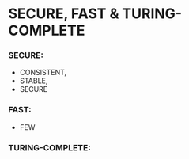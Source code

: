 # SECURE, FAST & TURING-COMPLETE
### SECURE: 
   * CONSISTENT,
   * STABLE,
   * SECURE
### FAST: 
   * FEW
### TURING-COMPLETE: 
